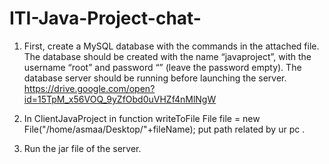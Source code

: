 # ITI-Java-Project-chat-
1. First, create a MySQL database with the commands in the attached file. The database should be created with the name “javaproject”, with the username “root” and password “” (leave the password empty). The database server should be running      before launching the server.
https://drive.google.com/open?id=15TpM_x56VOQ_9yZfObd0uVHZf4nMlNgW

2. In ClientJavaProject
in function writeToFile
File file = new File("/home/asmaa/Desktop/"+fileName); 
put path related by ur pc .

3. Run the jar file of the server. 

